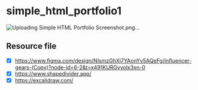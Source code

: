 # simple_html_portfolio1
![Uploading Simple HTML Portfolio Screenshot.png…]()

## Resource file 
- [x] https://www.figma.com/design/NIsmzGhXj7YAonYv5AQeFg/influencer-gears-(Copy)?node-id=6-2&t=x491KURGvyolx3xn-0
- [x]  https://www.shapedivider.app/
- [x] https://excalidraw.com/
